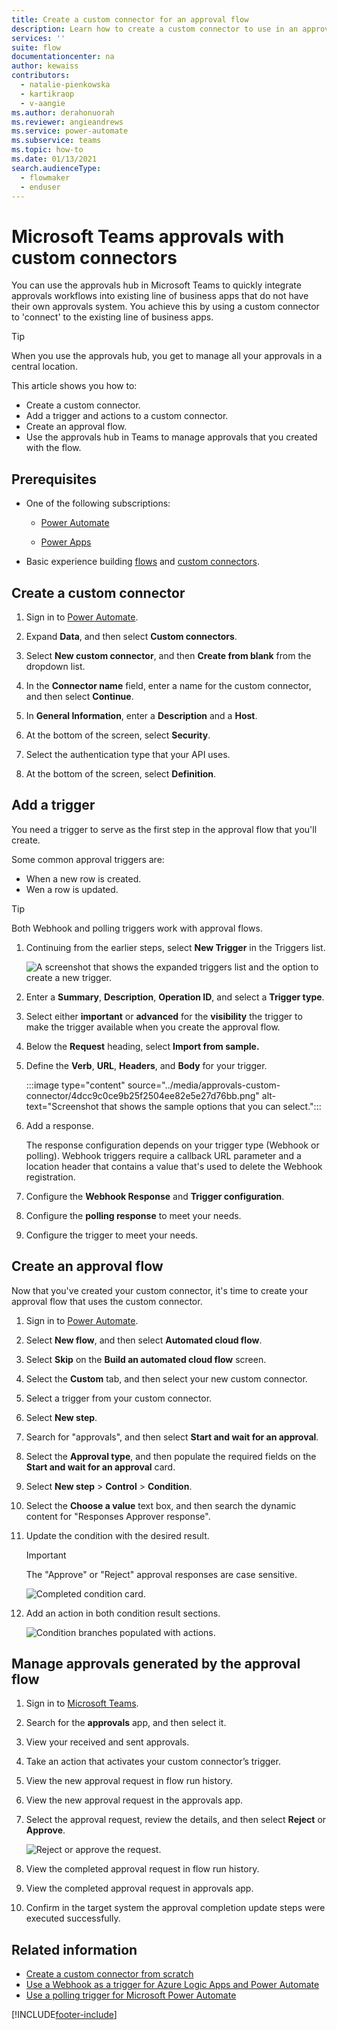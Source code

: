 ```yaml
---
title: Create a custom connector for an approval flow
description: Learn how to create a custom connector to use in an approval flow.
services: ''
suite: flow
documentationcenter: na
author: kewaiss
contributors:
  - natalie-pienkowska
  - kartikraop
  - v-aangie
ms.author: derahonuorah
ms.reviewer: angieandrews
ms.service: power-automate
ms.subservice: teams
ms.topic: how-to
ms.date: 01/13/2021
search.audienceType: 
  - flowmaker
  - enduser
---
```

# Microsoft Teams approvals with custom connectors

You can use the approvals hub in Microsoft Teams to quickly integrate approvals workflows into existing line of business apps that do not have their own approvals system. You achieve this by using a custom connector to 'connect' to the existing line of business apps. 

> [!TIP]
> When you use the approvals hub, you get to manage all your approvals in a central location. 

This article shows you how to:

- Create a custom connector.
- Add a trigger and actions to a custom connector.
- Create an approval flow.
- Use the approvals hub in Teams to manage approvals that you created with the flow.

## Prerequisites

-  One of the following subscriptions:

    -  [Power Automate](../sign-up-sign-in.md)

    -  [Power Apps](/powerapps/signup-for-powerapps)

-  Basic experience building [flows](../get-started-logic-flow.md) and [custom connectors](/connectors/custom-connectors/define-openapi-definition).

## Create a custom connector

1. Sign in to [Power Automate](https://make.powerautomate.com).

1. Expand **Data**, and then select **Custom connectors**.

1. Select **New custom connector**, and then **Create from blank** from the dropdown list.

1. In the **Connector name** field, enter a name for the custom connector, and then select **Continue**.

1. In **General Information**, enter a **Description** and a **Host**.

1. At the bottom of the screen, select **Security**.

1. Select the authentication type that your API uses.

1. At the bottom of the screen, select **Definition**.

## Add a trigger

You need a trigger to serve as the first step in the approval flow that you'll create. 

Some common approval triggers are:

- When a new row is created.
- Wen a row is updated.

>[!TIP]
>Both Webhook and polling triggers work with approval flows.

1. Continuing from the earlier steps, select **New Trigger** in the Triggers list.

   ![A screenshot that shows the expanded triggers list and the option to create a new trigger.](../media/approvals-custom-connector/624e25e74778774e314b5c93fa077f01.png)

1. Enter a **Summary**, **Description**, **Operation ID**, and select a **Trigger type**.

1. Select either **important** or **advanced** for the **visibility** the trigger to make the trigger available when you create the approval flow.

1. Below the **Request** heading, select **Import from sample.**

1. Define the **Verb**, **URL**, **Headers**, and **Body** for your trigger.

    :::image type="content" source="../media/approvals-custom-connector/4dcc9c0ce9b25f2504ee82e5e27d76bb.png" alt-text="Screenshot that shows the sample options that you can select.":::

1. Add a response.

   The response configuration depends on your trigger type (Webhook or polling). Webhook triggers require a callback URL parameter and a location header that contains a value that's used to delete the Webhook registration.

1. Configure the **Webhook Response** and **Trigger configuration**.

 1. Configure the **polling response** to meet your needs.

1. Configure the trigger to meet your needs.

## Create an approval flow

Now that you've created your custom connector, it's time to create your approval flow that uses the custom connector.

1. Sign in to [Power Automate](https://make.powerautomate.com).

1. Select **New flow**, and then select **Automated cloud flow**.

1. Select **Skip** on the **Build an automated cloud flow** screen.

1. Select the **Custom** tab, and then select your new custom connector.

1. Select a trigger from your custom connector.

1. Select **New step**.

1. Search for "approvals", and then select **Start and wait for an approval**.


1. Select the **Approval type**, and then populate the required fields on the **Start and wait for an approval** card.

1. Select **New step** > **Control** > **Condition**.

1. Select the **Choose a value** text box, and then search the dynamic content for "Responses Approver response".

1. Update the condition with the desired result.

   > [!IMPORTANT]
   > The "Approve" or "Reject" approval responses are case sensitive.

   ![Completed condition card.](../media/approvals-custom-connector/a5cb9748124b88f42e5234616028ea3b.png)

1. Add an action in both condition result sections.

   ![Condition branches populated with actions.](../media/approvals-custom-connector/159934da4bc317044f5bca8ff9f67c0d.png)

## Manage approvals generated by the approval flow

1. Sign in to [Microsoft Teams](https://teams.microsoft.com).

1. Search for the **approvals** app, and then select it.

 1. View your received and sent approvals.

1. Take an action that activates your custom connector’s trigger.

1. View the new approval request in flow run history.

 1. View the new approval request in the approvals app.

1. Select the approval request, review the details, and then select **Reject** or **Approve**.

   ![Reject or approve the request.](../media/approvals-custom-connector/b43b7c906abef980758448a959274309.png)

1. View the completed approval request in flow run history.

1. View the completed approval request in approvals app.

1. Confirm in the target system the approval completion update steps were executed successfully.

## Related information

- [Create a custom connector from scratch](/connectors/custom-connectors/define-blank)
- [Use a Webhook as a trigger for Azure Logic Apps and Power Automate](/connectors/custom-connectors/create-webhook-trigger)
- [Use a polling trigger for Microsoft Power Automate](/connectors/custom-connectors/create-polling-trigger)


[!INCLUDE[footer-include](../includes/footer-banner.md)]
